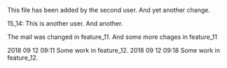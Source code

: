 This file has been added by the second user.
And yet another change.

15_14: This is another user.
And another.

The mail was changed in feature_11.
And some more chages in feature_11

2018 09 12 09:11 Some work in feature_12.
2018 09 12 09:18 Some work in feature_12.